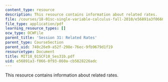 ```yaml
---
content_type: resource
description: This resource contains information about related rates.
file: /courses/18-01sc-single-variable-calculus-fall-2010/e56891a3f0660f93860acb5828226adc_MIT18_01SCF10_Ses31b.pdf
file_type: application/pdf
learning_resource_types: []
ocw_type: OCWFile
parent_title: 'Session 31: Related Rates'
parent_type: CourseSection
parent_uid: 740c26e9-a52f-298e-76ec-9fb9679d1f19
resourcetype: Document
title: MIT18_01SCF10_Ses31b.pdf
uid: e56891a3-f066-0f93-860a-cb5828226adc
---
```

This resource contains information about related rates.